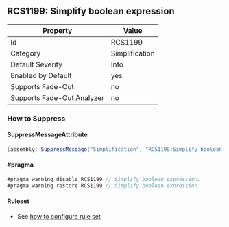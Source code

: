 ## RCS1199: Simplify boolean expression

Property | Value
--- | --- 
Id | RCS1199
Category | Simplification
Default Severity | Info
Enabled by Default | yes
Supports Fade-Out | no
Supports Fade-Out Analyzer | no

### How to Suppress

#### SuppressMessageAttribute

```csharp
[assembly: SuppressMessage("Simplification", "RCS1199:Simplify boolean expression.", Justification = "<Pending>")]
```

#### \#pragma

```csharp
#pragma warning disable RCS1199 // Simplify boolean expression.
#pragma warning restore RCS1199 // Simplify boolean expression.
```

#### Ruleset

* See [how to configure rule set](../HowToConfigureAnalyzers.md)
